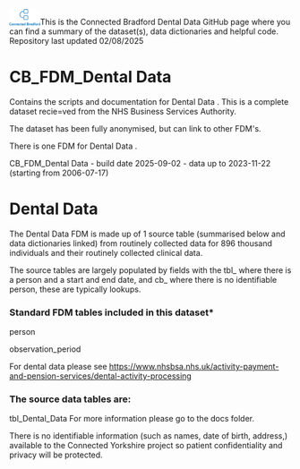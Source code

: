 <a href="https://www.bradfordresearch.nhs.uk/our-research-teams/connected-bradford/">
  <img align="left" alt="ConnectedBradford" width="55px" src="https://github.com/ShoreRob1/Images/blob/main/CB%20logo%201.png?raw=true" />
</a>

This is the Connected Bradford Dental Data  GitHub page where you can find a summary of the dataset(s), data dictionaries and helpful code.
Repository last updated 02/08/2025

# CB_FDM_Dental Data 

Contains the scripts and documentation for Dental Data . This is a complete dataset recie=ved from the NHS Business Services Authority.

The dataset has been fully anonymised, but can link to other FDM's.

There is one FDM for Dental Data  . 

CB_FDM_Dental Data  - build date 2025-09-02 - data up to 2023-11-22 (starting from 2006-07-17) 


# Dental Data 
The Dental Data  FDM is made up of 1 source table (summarised below and data dictionaries linked) from routinely collected data for 896 thousand  individuals and their routinely collected clinical data. 

The source tables are largely populated by fields with the tbl_ where there is a person and a start and end date, and cb_ where there is no identifiable person, these are typically lookups.

### Standard FDM tables included in this dataset*

person

observation_period

For dental data please see https://www.nhsbsa.nhs.uk/activity-payment-and-pension-services/dental-activity-processing

### The source data tables are: 

tbl_Dental_Data
For more information please go to the docs folder. 

There is no identifiable information (such as names, date of birth, address,) available to the Connected Yorkshire project so patient confidentiality and privacy will be protected.



